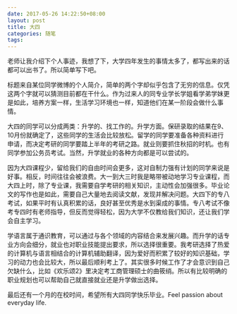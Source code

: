```yaml
---
date: 2017-05-26 14:22:50+08:00
layout: post
title: 大四
categories: 随笔
tags: 
---
```


老师让我介绍下个人事迹，我想了下，大学四年发生的事情太多了，都写出来的话都可以出书了。所以简单写下吧。

标题来自某位同学微博的个人简介，简单的两个字却似乎包含了无穷的信息。仅凭这两个字就可以猜测目前都在干什么。作为过来人的同专业学长学姐看学弟学妹更是如此，培养方案一样，生活学习环境也一样，知道他们在某一阶段会做什么事情。

大四的同学可以分成两类：升学的、找工作的。升学方面。保研录取的结果在9、10月份就确定了，这些同学的生活会比较放松。留学的同学要准备各种资料进行申请，而决定考研的同学要踏上半年的考研之路。就业则要抓住秋招的时机。也有同学参加公务员考试。当然，升学就业的各种方向都是可以尝试的。

因为大四课程少，留给我们的自由时间会更多，这对自制力强有计划的同学来说是好事。相反，时间往往会被浪费。大一到大三时我是略带被动地学习专业课程，而大四上时，除了专业课，我需要自学考研的相关知识，主动性会加强很多。毕业论文的写作也是如此，需要自己大量地去阅读文献，发现并解决问题。大四下的专八考试，如果平时有认真积累的话，良好甚至优秀是水到渠成的事情。专八考试不像考专四时有老师指导，但反而觉得轻松，因为大学不仅教给我们知识，还让我们学会自主学习。

学语言属于通识教育，可以通过与各个领域的内容结合来发展兴趣。而升学的话专业方向会细分，就业也对职业技能提出要求，所以选择很重要。我考研选择了热爱的计算机与语言相结合的计算机辅助翻译，因为爱好而积累了较好的知识基础，学习的动力也会比较大，所以最后顺利考上了。其实很多时候工作了才会意识到自己欠缺什么，比如《欢乐颂2》里决定考工商管理硕士的曲筱绡。所以有比较明确的职业规划也可以帮助自己就直接就业还是升学做出选择。

最后还有一个月的在校时间，希望所有大四同学快乐毕业。Feel passion about everyday life.

